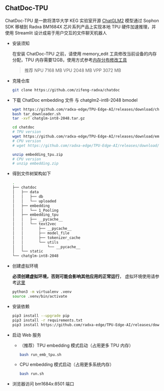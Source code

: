 ## ChatDoc-TPU 

ChatDoc-TPU 是一款将清华大学 KEG 实验室开源 [ChatGLM2](https://github.com/THUDM/ChatGLM2-6B) 模型通过 Sophon SDK 移植到 Radxa BM1684X 芯片系列产品上实现本地 TPU 硬件加速推理，并使用 Streamlit 设计成易于用户交互的文件聊天机器人

- 安装须知
  
    在安装 ChatDoc-TPU 之前，请使用 memory_edit 工具修改当前设备的内存分配，TPU 内存需要12GB，使用方式参考[内存分布修改工具](内存分布修改工具.md)
    > 推荐 NPU 7168 MB	VPU 2048 MB	VPP 3072 MB 

- 克隆仓库
    ```bash
    git clone https://github.com/zifeng-radxa/chatdoc
    ```

- 下载 ChatDoc embedding 文件 与 chatglm2-int8-2048 bmodel

    ```bash
    wget https://github.com/radxa-edge/TPU-Edge-AI/releases/download/chatglm-int8-2048/tar_downloader.sh
    bash tar_downloader.sh
    tar -xvf chatglm-int8-2048.tar.gz
    ```

    ```bash
    cd chatdoc
    # TPU version
    wget https://github.com/radxa-edge/TPU-Edge-AI/releases/download/embedding/embedding_tpu.zip
    # CPU version 
    # wget https://github.com/radxa-edge/TPU-Edge-AI/releases/download/embedding/embedding.zip
    
    unzip embedding_tpu.zip
    # CPU version
    # unzip embedding.zip
    ```

- 得到文件树架构如下

    ```bash
    .
    ├── chatdoc
    │   ├── data
    │   │   ├── db
    │   │   └── uploaded
    │   ├── embedding
    │   │   └── 1_Pooling
    │   ├── embedding_tpu
    │   │   ├── __pycache__
    │   │   └── text2vec
    │   │       ├── __pycache__
    │   │       ├── model_file
    │   │       ├── tokenizer_cache
    │   │       └── utils
    │   │           └── __pycache__
    │   └── static
    └── chatglm-int8-2048
    ```
    
- 创建虚拟环境

    **必须创建虚拟环境，否则可能会影响其他应用的正常运行**， 虚拟环境使用请参考[这里](虚拟环境使用.md)

    ```bash
    python3 -m virtualenv .venv
    source .venv/bin/activate
    ```
    
- 安装依赖

    ```bash
    pip3 install --upgrade pip
    pip3 install -r requirements.txt 
    pip3 install https://github.com/radxa-edge/TPU-Edge-AI/releases/download/v0.1.0/tpu_perf-1.2.31-py3-none-manylinux2014_aarch64.whl
    ```

- 启动 Web 服务

  - （推荐）TPU embedding 模式启动（占用更多 TPU 内存）
    ```bash
    bash run_emb_tpu.sh
    ```

  - CPU embedding 模式启动（占用更多系统内存）
    ```bash
    bash run.sh
    ```

- 浏览器访问 bm1684x:8501 端口
